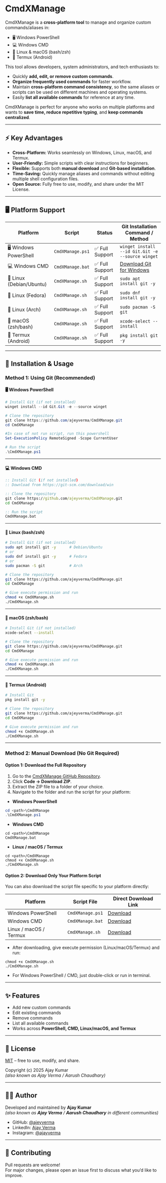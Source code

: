 
# CmdXManage

CmdXManage is a **cross-platform tool** to manage and organize custom commands/aliases in:  
- 🖥️ Windows PowerShell  
- 💻 Windows CMD  
- 🐧 Linux & macOS (bash/zsh)  
- 📱 Termux (Android)

This tool allows developers, system administrators, and tech enthusiasts to:

- Quickly **add, edit, or remove custom commands**.
- **Organize frequently used commands** for faster workflow.
- Maintain **cross-platform command consistency**, so the same aliases or scripts can be used on different machines and operating systems.
- Easily **list all available commands** for reference at any time.

CmdXManage is perfect for anyone who works on multiple platforms and wants to **save time, reduce repetitive typing**, and **keep commands centralized**.

---
## ⚡ Key Advantages

- **Cross-Platform:** Works seamlessly on Windows, Linux, macOS, and Termux.  
- **User-Friendly:** Simple scripts with clear instructions for beginners.  
- **Flexible:** Supports both **manual download** and **Git-based installation**.  
- **Time-Saving:** Quickly manage aliases and commands without editing multiple shell configuration files.  
- **Open Source:** Fully free to use, modify, and share under the MIT License.

---
## 🖥️ Platform Support

| Platform                         | Script            | Status            | Git Installation Command / Method |
|----------------------------------|-------------------|------------------|-----------------------------------|
| 🖥️ Windows PowerShell            | `CmdXManage.ps1`  | ✅ Full Support  | `winget install --id Git.Git -e --source winget` |
| 💻 Windows CMD                   | `CmdXManage.bat`  | ✅ Full Support  | [Download Git for Windows](https://git-scm.com/download/win) |
| 🐧 Linux (Debian/Ubuntu)         | `CmdXManage.sh`   | ✅ Full Support  | `sudo apt install git -y` |
| 🐧 Linux (Fedora)                | `CmdXManage.sh`   | ✅ Full Support  | `sudo dnf install git -y` |
| 🐧 Linux (Arch)                  | `CmdXManage.sh`   | ✅ Full Support  | `sudo pacman -S git` |
| 🍎 macOS (zsh/bash)              | `CmdXManage.sh`   | ✅ Full Support  | `xcode-select --install` |
| 📱 Termux (Android)              | `CmdXManage.sh`   | ✅ Full Support  | `pkg install git -y` |

---

## 🚀 Installation & Usage

### Method 1: Using Git (Recommended)

#### 🖥️ Windows PowerShell
```powershell
# Install Git (if not installed)
winget install --id Git.Git -e --source winget

# Clone the repository
git clone https://github.com/ajeyverma/CmdXManage.git
cd CmdXManage

#In case of not run script, run this powershell
Set-ExecutionPolicy RemoteSigned -Scope CurrentUser

# Run the script
.\CmdXManage.ps1
````

---

#### 💻 Windows CMD

```cmd
:: Install Git (if not installed)
:: Download from https://git-scm.com/download/win

:: Clone the repository
git clone https://github.com/ajeyverma/CmdXManage.git
cd CmdXManage

:: Run the script
CmdXManage.bat
```

---

#### 🐧 Linux (bash/zsh)

```bash
# Install Git (if not installed)
sudo apt install git -y      # Debian/Ubuntu
# or
sudo dnf install git -y      # Fedora
# or
sudo pacman -S git           # Arch

# Clone the repository
git clone https://github.com/ajeyverma/CmdXManage.git
cd CmdXManage

# Give execute permission and run
chmod +x CmdXManage.sh
./CmdXManage.sh
```

---

#### 🍎 macOS (zsh/bash)

```bash
# Install Git (if not installed)
xcode-select --install

# Clone the repository
git clone https://github.com/ajeyverma/CmdXManage.git
cd CmdXManage

# Give execute permission and run
chmod +x CmdXManage.sh
./CmdXManage.sh
```

---

#### 📱 Termux (Android)

```bash
# Install Git
pkg install git -y

# Clone the repository
git clone https://github.com/ajeyverma/CmdXManage.git
cd CmdXManage

# Give execute permission and run
chmod +x CmdXManage.sh
./CmdXManage.sh
```

---
### Method 2: Manual Download (No Git Required)

#### Option 1: Download the Full Repository
1. Go to the [CmdXManage GitHub Repository](https://github.com/ajeyverma/CmdXManage).  
2. Click **Code → Download ZIP**.  
3. Extract the ZIP file to a folder of your choice.  
4. Navigate to the folder and run the script for your platform:

- **Windows PowerShell**
```powershell
cd <path>\CmdXManage
.\CmdXManage.ps1
```
- **Windows CMD**
```
cd <path>\CmdXManage
CmdXManage.bat
```
- **Linux / macOS / Termux**
```
cd <path>/CmdXManage
chmod +x CmdXManage.sh
./CmdXManage.sh
```
#### Option 2: Download Only Your Platform Script

You can also download the script file specific to your platform directly:

| Platform               | Script File      | Direct Download Link                                                        |
| ---------------------- | ---------------- | --------------------------------------------------------------------------- |
| Windows PowerShell     | `CmdXManage.ps1` | [Download](https://github.com/ajeyverma/CmdXManage/raw/main/CmdXManage.ps1) |
| Windows CMD            | `CmdXManage.bat` | [Download](https://github.com/ajeyverma/CmdXManage/raw/main/CmdXManage.bat) |
| Linux / macOS / Termux | `CmdXManage.sh`  | [Download](https://github.com/ajeyverma/CmdXManage/raw/main/CmdXManage.sh)  |


* After downloading, give execute permission (Linux/macOS/Termux) and run:
```
chmod +x CmdXManage.sh
./CmdXManage.sh
```
* For Windows PowerShell / CMD, just double-click or run in terminal.



---
## ✨ Features

* Add new custom commands
* Edit existing commands
* Remove commands
* List all available commands
* Works across **PowerShell, CMD, Linux/macOS, and Termux**

---

## 📜 License

[MIT](LICENSE) – free to use, modify, and share.

Copyright (c) 2025 Ajay Kumar <br> 
*(also known as Ajay Verma / Aarush Chaudhary)*


---

## 👨‍💻 Author

Developed and maintained by **Ajay Kumar**  
*(also known as **Ajay Verma** / **Aarush Chaudhary** in different communities)*  

- GitHub: [@ajeyverma](https://github.com/ajeyverma)  
- LinkedIn: [Ajay Verma](https://www.linkedin.com/in/ajeyverma/)  
- Instagram: [@ajayverma](https://instagram.com/ajayverma097)  

---

## 🤝 Contributing

Pull requests are welcome! <br>
For major changes, please open an issue first to discuss what you’d like to improve.


